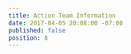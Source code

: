 ```yaml
---
title: Action Team Information
date: 2017-04-05 20:08:00 -07:00
published: false
position: 8
---
```


